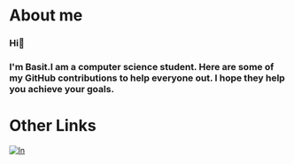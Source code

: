 # About me




### Hi👋  
### I'm Basit.I am a computer science student. Here are some of my GitHub contributions to help everyone out. I hope they help you achieve your goals.






# Other Links 

[![In](https://raw.githubusercontent.com/rahuldkjain/github-profile-readme-generator/master/src/images/icons/Social/linked-in-alt.svg)](https://www.linkedin.com/in/basit-xd/)




